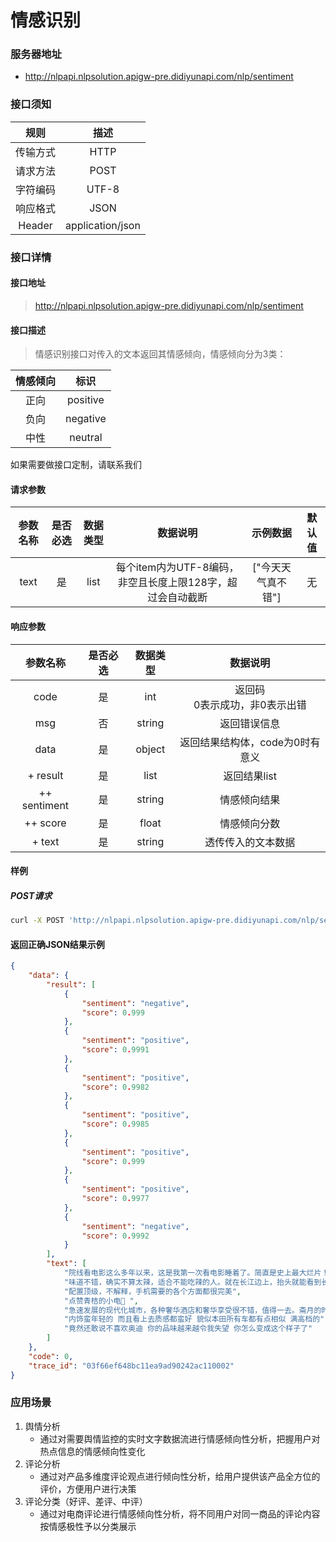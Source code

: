 # 情感识别
### 服务器地址
- http://nlpapi.nlpsolution.apigw-pre.didiyunapi.com/nlp/sentiment

### 接口须知
| 规则 | 描述 |
| :--: | :--: |
| 传输方式 | HTTP|
| 请求方法 | POST |
| 字符编码 | UTF-8 |
| 响应格式 | JSON |
| Header | application/json |

### 接口详情
#### 接口地址
> http://nlpapi.nlpsolution.apigw-pre.didiyunapi.com/nlp/sentiment

#### 接口描述
> 情感识别接口对传入的文本返回其情感倾向，情感倾向分为3类：

| 情感倾向 | 标识 |
| :--: | :--: |
| 正向| positive |
| 负向 | negative |
| 中性 | neutral |

<Note type="tip">
如果需要做接口定制，请联系我们
</Note>

#### 请求参数
| 参数名称 | 是否必选 | 数据类型 | 数据说明 | 示例数据 | 默认值 |
| :-----: | :-----: | :-----: | :-----: | :--: | :--: |
| text |是 | list | 每个item内为UTF-8编码，非空且长度上限128字，超过会自动截断 | ["今天天气真不错"] | 无 |

#### 响应参数
| 参数名称 | 是否必选 | 数据类型 | 数据说明 |
| :-----: | :-----: | :-----: | :-----: |
| code | 是 | int | 返回码</br>  0表示成功，非0表示出错 |
| msg | 否 | string | 返回错误信息 |
| data | 是 | object | 返回结果结构体，code为0时有意义 |
| + result | 是 | list | 返回结果list |
| ++ sentiment | 是 | string | 情感倾向结果 |
| ++ score | 是 | float | 情感倾向分数 |
| + text | 是 | string | 透传传入的文本数据 |



#### 样例

##### POST请求
```bash
curl -X POST 'http://nlpapi.nlpsolution.apigw-pre.didiyunapi.com/nlp/sentiment' -H 'content-type: application/json'  -H 'Authorization: AppCode 开通服务获取appcode鉴权' -d '{"text": ["院线看电影这么多年以来，这是我第一次看电影睡着了。简直是史上最大烂片！没有之一！侮辱智商！大家小心警惕！千万不要上当！再也不要看了！", "味道不错，确实不算太辣，适合不能吃辣的人。就在长江边上，抬头就能看到长江的风景。鸭肠、黄鳝都比较新鲜。", "配置顶级，不解释，手机需要的各个方面都很完美", "点赞青桔的小电🐎 ", "急速发展的现代化城市，各种奢华酒店和奢华享受很不错，值得一去。斋月的时候去虽然热，但是体验了不一样的当地文化，很受用。", "内饰蛮年轻的 而且看上去质感都蛮好 貌似本田所有车都有点相似 满高档的", "竟然还敢说不喜欢奥迪 你的品味越来越令我失望 你怎么变成这个样子了"]}'
```

#### 返回正确JSON结果示例
```json
{
    "data": {
        "result": [
            {
                "sentiment": "negative",
                "score": 0.999
            },
            {
                "sentiment": "positive",
                "score": 0.9991
            },
            {
                "sentiment": "positive",
                "score": 0.9982
            },
            {
                "sentiment": "positive",
                "score": 0.9985
            },
            {
                "sentiment": "positive",
                "score": 0.999
            },
            {
                "sentiment": "positive",
                "score": 0.9977
            },
            {
                "sentiment": "negative",
                "score": 0.9992
            }
        ],
        "text": [
            "院线看电影这么多年以来，这是我第一次看电影睡着了。简直是史上最大烂片！没有之一！侮辱智商！大家小心警惕！千万不要上当！再也不要看了！",
            "味道不错，确实不算太辣，适合不能吃辣的人。就在长江边上，抬头就能看到长江的风景。鸭肠、黄鳝都比较新鲜。",
            "配置顶级，不解释，手机需要的各个方面都很完美",
            "点赞青桔的小电🐎 ",
            "急速发展的现代化城市，各种奢华酒店和奢华享受很不错，值得一去。斋月的时候去虽然热，但是体验了不一样的当地文化，很受用。",
            "内饰蛮年轻的 而且看上去质感都蛮好 貌似本田所有车都有点相似 满高档的",
            "竟然还敢说不喜欢奥迪 你的品味越来越令我失望 你怎么变成这个样子了"
        ]
    },
    "code": 0,
    "trace_id": "03f66ef648bc11ea9ad90242ac110002"
}
```

### 应用场景
1. 舆情分析
   - 通过对需要舆情监控的实时文字数据流进行情感倾向性分析，把握用户对热点信息的情感倾向性变化
2. 评论分析
   - 通过对产品多维度评论观点进行倾向性分析，给用户提供该产品全方位的评价，方便用户进行决策
3. 评论分类（好评、差评、中评）
   - 通过对电商评论进行情感倾向性分析，将不同用户对同一商品的评论内容按情感极性予以分类展示
